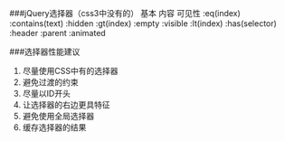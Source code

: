 ###jQuery选择器（css3中没有的）
    基本              内容                  可见性
    :eq(index)      :contains(text)         :hidden
    :gt(index)      :empty                  :visible
    :lt(index)      :has(selector)
    :header         :parent
    :animated 


###选择器性能建议
1. 尽量使用CSS中有的选择器
1. 避免过渡的约束
1. 尽量以ID开头
1. 让选择器的右边更具特征
1. 避免使用全局选择器
1. 缓存选择器的结果
    